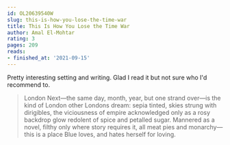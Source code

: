 ```yaml
---
id: OL20639540W
slug: this-is-how-you-lose-the-time-war
title: This Is How You Lose the Time War
author: Amal El-Mohtar
rating: 3
pages: 209
reads:
- finished_at: '2021-09-15'
---
```

Pretty interesting setting and writing. Glad I read it but not sure who I'd recommend to.

> London Next—the same day, month, year, but one strand over—is the kind of London other Londons dream: sepia tinted, skies strung with dirigibles, the viciousness of empire acknowledged only as a rosy backdrop glow redolent of spice and petalled sugar. Mannered as a novel, filthy only where story requires it, all meat pies and monarchy—this is a place Blue loves, and hates herself for loving.
